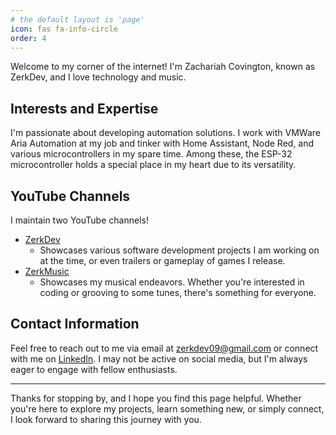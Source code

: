 ```yaml
---
# the default layout is 'page'
icon: fas fa-info-circle
order: 4
---
```


Welcome to my corner of the internet! I'm Zachariah Covington, known as ZerkDev, and I love technology and music.

## Interests and Expertise

I'm passionate about developing automation solutions. I work with VMWare Aria Automation at my job and tinker with Home Assistant, Node Red, and various microcontrollers in my spare time. Among these, the ESP-32 microcontroller holds a special place in my heart due to its versatility.

## YouTube Channels

I maintain two YouTube channels! 
- [ZerkDev](https://www.youtube.com/channel/UCppf0SWnRTaLEqE76jGRxXA)
  - Showcases various software development projects I am working on at the time, or even trailers or gameplay of games I release.
- [ZerkMusic](https://www.youtube.com/channel/UCuKT9CFr6jiTONJgM22oaiw)
  - Showcases my musical endeavors. Whether you're interested in coding or grooving to some tunes, there's something for everyone.

## Contact Information

Feel free to reach out to me via email at [zerkdev09@gmail.com](mailto:zerkdev09@gmail.com) or connect with me on [LinkedIn](https://www.linkedin.com/in/zachariah-covington). I may not be active on social media, but I'm always eager to engage with fellow enthusiasts.

---

Thanks for stopping by, and I hope you find this page helpful. Whether you're here to explore my projects, learn something new, or simply connect, I look forward to sharing this journey with you.
